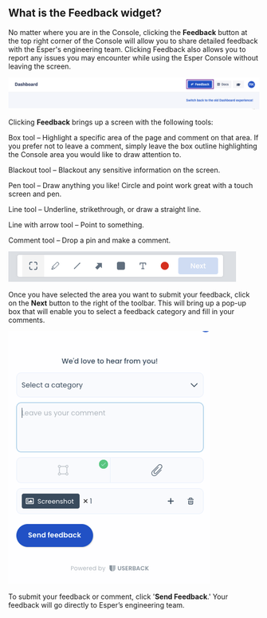 ## What is the Feedback widget?

No matter where you are in the Console, clicking the **Feedback** button at the top right corner of the Console will allow you to share detailed feedback with the Esper's engineering team. Clicking Feedback also allows you to report any issues you may encounter while using the Esper Console without leaving the screen.

![feedback](./images/feedback/1-access.png)

  

Clicking **Feedback** brings up a screen with the following tools:

Box tool – Highlight a specific area of the page and comment on that area. If you prefer not to leave a comment, simply leave the box outline highlighting the Console area you would like to draw attention to.

Blackout tool – Blackout any sensitive information on the screen.

Pen tool – Draw anything you like! Circle and point work great with a touch screen and pen.

Line tool – Underline, strikethrough, or draw a straight line.

Line with arrow tool – Point to something.

Comment tool – Drop a pin and make a comment.

![tools](./images/feedback/2-tools.png)

  

Once you have selected the area you want to submit your feedback, click on the **Next** button to the right of the toolbar. This will bring up a pop-up box that will enable you to select a feedback category and fill in your comments.

  

![feedback](./images/feedback/3-feedback.png)

  
To submit your feedback or comment, click '**Send Feedback**.' Your feedback will go directly to Esper’s engineering team.